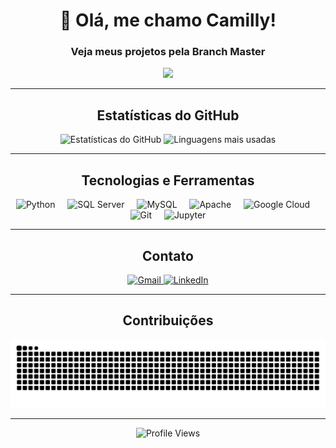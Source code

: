 <div align="center">
  
# 👋 Olá, me chamo Camilly!

###  Veja meus projetos pela Branch Master

<img src="https://media.giphy.com/media/hvRJCLFzcasrR4ia7z/giphy.gif" width="28">

</div>

---
<div align="center">
  
## Estatísticas do GitHub

<div align="center">
  <img src="https://github-readme-stats.vercel.app/api?username=CamyVick&hide_title=false&hide_rank=false&show_icons=true&include_all_commits=true&count_private=true&disable_animations=false&theme=dracula&locale=pt-br&hide_border=false&border_radius=10" height="170" alt="Estatísticas do GitHub" />
  <img src="https://github-readme-stats.vercel.app/api/top-langs?username=CamyVick&locale=pt-br&hide_title=false&layout=compact&card_width=320&langs_count=6&theme=dracula&hide_border=false&border_radius=10" height="170" alt="Linguagens mais usadas" />
</div>

---
<div align="center">
  
## Tecnologias e Ferramentas

<div align="center">
  <img src="https://cdn.jsdelivr.net/gh/devicons/devicon/icons/python/python-original.svg" height="40" alt="Python" title="Python" />
  <img width="12" />
  <img src="https://cdn.jsdelivr.net/gh/devicons/devicon/icons/microsoftsqlserver/microsoftsqlserver-plain.svg" height="40" alt="SQL Server" title="SQL Server" />
  <img width="12" />
  <img src="https://cdn.jsdelivr.net/gh/devicons/devicon/icons/mysql/mysql-original.svg" height="40" alt="MySQL" title="MySQL" />
  <img width="12" />
  <img src="https://cdn.jsdelivr.net/gh/devicons/devicon/icons/apache/apache-original.svg" height="40" alt="Apache" title="Apache" />
  <img width="12" />
  <img src="https://cdn.jsdelivr.net/gh/devicons/devicon/icons/googlecloud/googlecloud-original.svg" height="40" alt="Google Cloud" title="Google Cloud" />
  <img width="12" />
  <img src="https://cdn.jsdelivr.net/gh/devicons/devicon/icons/git/git-original.svg" height="40" alt="Git" title="Git" />
  <img width="12" />
  <img src="https://cdn.jsdelivr.net/gh/devicons/devicon/icons/jupyter/jupyter-original.svg" height="40" alt="Jupyter" title="Jupyter" />
</div>

---
<div align="center">
  
## Contato

<div align="center">
  <a href="mailto:seu-email@gmail.com" target="_blank">
    <img src="https://img.shields.io/badge/Gmail-D14836?style=for-the-badge&logo=gmail&logoColor=white" height="35" alt="Gmail" />
  </a>
  <a href="https://www.linkedin.com/in/seu-perfil" target="_blank">
    <img src="https://img.shields.io/badge/LinkedIn-0077B5?style=for-the-badge&logo=linkedin&logoColor=white" height="35" alt="LinkedIn" />
  </a>
</div>

---

<div align="center">
  
## Contribuições

<picture>
  <source media="(prefers-color-scheme: dark)" srcset="https://raw.githubusercontent.com/CamyVick/Camilly-Pinheiro/output/github-contribution-grid-snake-dark.svg">
  <source media="(prefers-color-scheme: light)" srcset="https://raw.githubusercontent.com/CamyVick/Camilly-Pinheiro/output/github-contribution-grid-snake.svg">
  <img alt="Snake animation" src="https://raw.githubusercontent.com/CamyVick/Camilly-Pinheiro/output/github-contribution-grid-snake.svg">
</picture>

</div>

---

  

![Profile Views](https://komarev.com/ghpvc/?username=CamyVick&color=blueviolet&style=flat-square)

</div>
